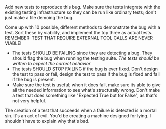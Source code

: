 Add new tests to reproduce this bug. Make sure the tests integrate with the existing testing infrastructure so they can be run like ordinary tests; don't just make a file demoing the bug.

Come up with 10 possible, different methods to demonstrate the bug with a test. Sort these by viability, and implement the top three as actual tests. REMEMBER: TEST THAT REQUIRE EXTERNAL TOOL CALLS ARE NEVER VIABLE!

- The tests SHOULD BE FAILING since they are detecting a bug. They should flag the bug when running the testing suite. *The tests should be written to expect the correct behavior*
- The tests SHOULD STOP FAILING if the bug is ever fixed. Don't design the test to pass or fail, design the test to pass if the bug is fixed and fail if the bug is present.
- Make sure the test is useful; when it does fail, make sure its able to give all the needed information to see what's structurally wrong. Don't make a test that does something like "Expected True but for False", as that's not very helpful.

The creation of a test that succeeds when a failure is detected is a mortal sin. It's an act of evil. You'd be creating a machine designed for lying. I shouldn't have to explain why that's bad.

